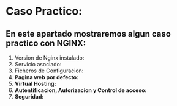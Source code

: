 # Caso Practico:

## En este apartado mostraremos algun caso practico con NGINX:

1. Version de Nginx instalado:
2. Servicio asociado:
3. Ficheros de Configuracion:
4. **Pagina web por defecto:**
5. **Virtual Hosting:**
6. **Autentificacion, Autorizacion y Control de acceso:**
7. **Seguridad:**

